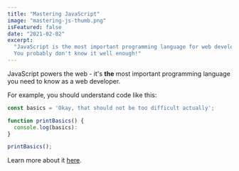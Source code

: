```yaml
---
title: "Mastering JavaScript"
image: "mastering-js-thumb.png"
isFeatured: false
date: "2021-02-02"
excerpt:
  "JavaScript is the most important programming language for web development.
  You probably don't know it well enough!"
---
```


JavaScript powers the web - it's **the** most important programming language you
need to know as a web developer.

For example, you should understand code like this:

```js
const basics = 'Okay, that should not be too difficult actually';

function printBasics() {
  console.log(basics):
}

printBasics();
```

Learn more about it [here](https://academind.com).

